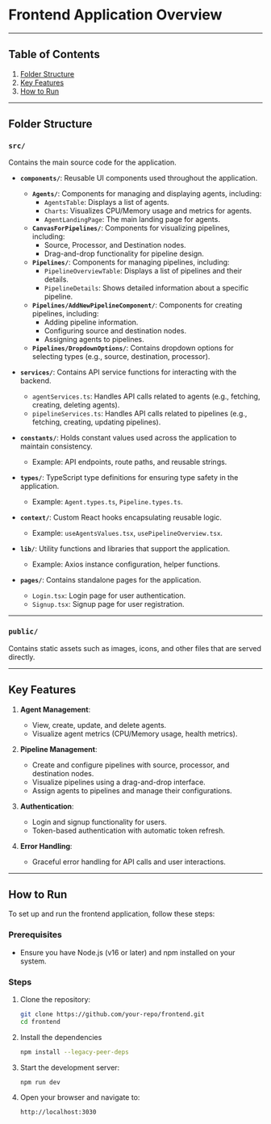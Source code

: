 # Frontend Application Overview

---

## Table of Contents
1. [Folder Structure](#folder-structure)
2. [Key Features](#key-features)
3. [How to Run](#how-to-run)

---

## Folder Structure

### `src/`
Contains the main source code for the application.

- **`components/`**: Reusable UI components used throughout the application.
  - **`Agents/`**: Components for managing and displaying agents, including:
    - `AgentsTable`: Displays a list of agents.
    - `Charts`: Visualizes CPU/Memory usage and metrics for agents.
    - `AgentLandingPage`: The main landing page for agents.
  - **`CanvasForPipelines/`**: Components for visualizing pipelines, including:
    - Source, Processor, and Destination nodes.
    - Drag-and-drop functionality for pipeline design.
  - **`Pipelines/`**: Components for managing pipelines, including:
    - `PipelineOverviewTable`: Displays a list of pipelines and their details.
    - `PipelineDetails`: Shows detailed information about a specific pipeline.
  - **`Pipelines/AddNewPipelineComponent/`**: Components for creating pipelines, including:
    - Adding pipeline information.
    - Configuring source and destination nodes.
    - Assigning agents to pipelines.
  - **`Pipelines/DropdownOptions/`**: Contains dropdown options for selecting types (e.g., source, destination, processor).

- **`services/`**: Contains API service functions for interacting with the backend.
  - `agentServices.ts`: Handles API calls related to agents (e.g., fetching, creating, deleting agents).
  - `pipelineServices.ts`: Handles API calls related to pipelines (e.g., fetching, creating, updating pipelines).

- **`constants/`**: Holds constant values used across the application to maintain consistency.
  - Example: API endpoints, route paths, and reusable strings.

- **`types/`**: TypeScript type definitions for ensuring type safety in the application.
  - Example: `Agent.types.ts`, `Pipeline.types.ts`.

- **`context/`**: Custom React hooks encapsulating reusable logic.
  - Example: `useAgentsValues.tsx`, `usePipelineOverview.tsx`.

- **`lib/`**: Utility functions and libraries that support the application.
  - Example: Axios instance configuration, helper functions.

- **`pages/`**: Contains standalone pages for the application.
  - `Login.tsx`: Login page for user authentication.
  - `Signup.tsx`: Signup page for user registration.

---

### `public/`
Contains static assets such as images, icons, and other files that are served directly.

---

## Key Features

1. **Agent Management**:
   - View, create, update, and delete agents.
   - Visualize agent metrics (CPU/Memory usage, health metrics).

2. **Pipeline Management**:
   - Create and configure pipelines with source, processor, and destination nodes.
   - Visualize pipelines using a drag-and-drop interface.
   - Assign agents to pipelines and manage their configurations.

3. **Authentication**:
   - Login and signup functionality for users.
   - Token-based authentication with automatic token refresh.

4. **Error Handling**:
   - Graceful error handling for API calls and user interactions.

---

## How to Run

To set up and run the frontend application, follow these steps:

### Prerequisites
- Ensure you have Node.js (v16 or later) and npm installed on your system.

### Steps
1. Clone the repository:
   ```bash
   git clone https://github.com/your-repo/frontend.git
   cd frontend

2. Install the dependencies
     ```bash 
     npm install --legacy-peer-deps

3. Start the development server:
     ```bash
     npm run dev

4. Open your browser and navigate to:
     ```bash  
     http://localhost:3030
